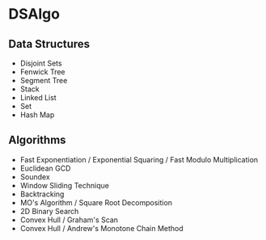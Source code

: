 # DSAlgo

## Data Structures
* Disjoint Sets
* Fenwick Tree
* Segment Tree
* Stack
* Linked List
* Set
* Hash Map

## Algorithms
* Fast Exponentiation / Exponential Squaring / Fast Modulo Multiplication
* Euclidean GCD
* Soundex
* Window Sliding Technique
* Backtracking
* MO's Algorithm / Square Root Decomposition
* 2D Binary Search
* Convex Hull / Graham's Scan
* Convex Hull / Andrew's Monotone Chain Method